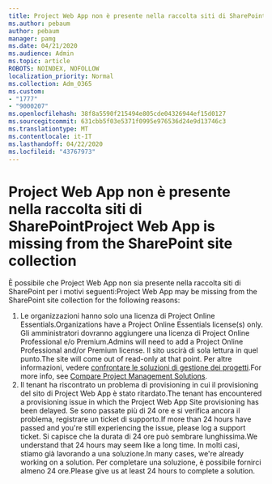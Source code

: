 ```yaml
---
title: Project Web App non è presente nella raccolta siti di SharePoint
ms.author: pebaum
author: pebaum
manager: pamg
ms.date: 04/21/2020
ms.audience: Admin
ms.topic: article
ROBOTS: NOINDEX, NOFOLLOW
localization_priority: Normal
ms.collection: Adm_O365
ms.custom:
- "1777"
- "9000207"
ms.openlocfilehash: 38f8a5590f215494e805cde04326944ef15d0127
ms.sourcegitcommit: 631cbb5f03e5371f0995e976536d24e9d13746c3
ms.translationtype: MT
ms.contentlocale: it-IT
ms.lasthandoff: 04/22/2020
ms.locfileid: "43767973"
---
```

# <a name="project-web-app-is-missing-from-the-sharepoint-site-collection"></a><span data-ttu-id="1bc5b-102">Project Web App non è presente nella raccolta siti di SharePoint</span><span class="sxs-lookup"><span data-stu-id="1bc5b-102">Project Web App is missing from the SharePoint site collection</span></span>

<span data-ttu-id="1bc5b-103">È possibile che Project Web App non sia presente nella raccolta siti di SharePoint per i motivi seguenti:</span><span class="sxs-lookup"><span data-stu-id="1bc5b-103">Project Web App may be missing from the SharePoint site collection for the following reasons:</span></span>

1. <span data-ttu-id="1bc5b-104">Le organizzazioni hanno solo una licenza di Project Online Essentials.</span><span class="sxs-lookup"><span data-stu-id="1bc5b-104">Organizations have a Project Online Essentials license(s) only.</span></span> <span data-ttu-id="1bc5b-105">Gli amministratori dovranno aggiungere una licenza di Project Online Professional e/o Premium.</span><span class="sxs-lookup"><span data-stu-id="1bc5b-105">Admins will need to add a Project Online Professional and/or Premium license.</span></span> <span data-ttu-id="1bc5b-106">Il sito uscirà di sola lettura in quel punto.</span><span class="sxs-lookup"><span data-stu-id="1bc5b-106">The site will come out of read-only at that point.</span></span> <span data-ttu-id="1bc5b-107">Per altre informazioni, vedere [confrontare le soluzioni di gestione dei progetti](https://products.office.com/project/compare-microsoft-project-management-software?tab=1).</span><span class="sxs-lookup"><span data-stu-id="1bc5b-107">For more info, see [Compare Project Management Solutions](https://products.office.com/project/compare-microsoft-project-management-software?tab=1).</span></span>
2. <span data-ttu-id="1bc5b-108">Il tenant ha riscontrato un problema di provisioning in cui il provisioning del sito di Project Web App è stato ritardato.</span><span class="sxs-lookup"><span data-stu-id="1bc5b-108">The tenant has encountered a provisioning issue in which the Project Web App Site provisioning has been delayed.</span></span> <span data-ttu-id="1bc5b-109">Se sono passate più di 24 ore e si verifica ancora il problema, registrare un ticket di supporto.</span><span class="sxs-lookup"><span data-stu-id="1bc5b-109">If more than 24 hours have passed and you're still experiencing the issue, please log a support ticket.</span></span> <span data-ttu-id="1bc5b-110">Si capisce che la durata di 24 ore può sembrare lunghissima.</span><span class="sxs-lookup"><span data-stu-id="1bc5b-110">We understand that 24 hours may seem like a long time.</span></span> <span data-ttu-id="1bc5b-111">In molti casi, stiamo già lavorando a una soluzione.</span><span class="sxs-lookup"><span data-stu-id="1bc5b-111">In many cases, we're already working on a solution.</span></span> <span data-ttu-id="1bc5b-112">Per completare una soluzione, è possibile fornirci almeno 24 ore.</span><span class="sxs-lookup"><span data-stu-id="1bc5b-112">Please give us at least 24 hours to complete a solution.</span></span>
